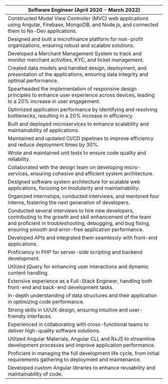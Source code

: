 | Software Engineer (April 2020 - March 2022)|
| ----------------- |
| Constructed Model View Controller (MVC) web applications using Angular, Firebase, MongoDB, and Node.js, and connected them to Nx-Dev applications.|
| Designed and built a microfinance platform for non-profit organizations, ensuring robust and scalable solutions. |
| Developed a Merchant Management System to track and monitor merchant activities, KYC, and ticket management. |
| Created data models and handled design, deployment, and presentation of the applications, ensuring data integrity and optimal performance. |
| Spearheaded the implementation of responsive design principles to enhance user experience across devices, leading to a 20% increase in user engagement. |
| Optimized application performance by identifying and resolving bottlenecks, resulting in a 20% increase in efficiency. |
| Built and deployed microservices to enhance scalability and maintainability of applications. |
| Maintained and updated CI/CD pipelines to improve efficiency and reduce deployment times by 30%. |
| Wrote and maintained unit tests to ensure code quality and reliability. |
| Collaborated with the design team on developing micro-services, ensuring cohesive and efficient system architecture. |
| Designed software system architecture for scalable web applications, focusing on modularity and maintainability. |
| Organized internships, conducted interviews, and mentored four interns, fostering the next generation of developers. |
| Conducted several interviews to hire new developers, contributing to the growth and skill enhancement of the team and proficient in troubleshooting, debugging, and bug fixing, ensuring smooth and error-free application performance. |
| Developed APIs and integrated them seamlessly with front-end applications. |
| Proficiency in PHP for server-side scripting and backend development. |
| Utilized jQuery for enhancing user interactions and dynamic content handling. |
| Extensive experience as a Full-Stack Engineer, handling both front-end and back-end development tasks. |
| In-depth understanding of data structures and their application in optimizing code performance. |
| Strong skills in UI/UX design, ensuring intuitive and user-friendly interfaces. |
| Experienced in collaborating with cross-functional teams to deliver high-quality software solutions. |
| Utilized Angular Materials, Angular CLI, and RxJS to streamline development processes and improve application performance. |
| Proficient in managing the full development life cycle, from initial requirements gathering to deployment and maintenance. |
| Developed custom Angular libraries to enhance reusability and maintainability of code. |
